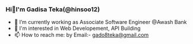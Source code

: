 ### Hi👋I'm Gadisa Teka(@hinsoo12)

<!--
**hinsoo12/hinsoo12** is a ✨ _special_ ✨ repository because its `README.md` (this file) appears on your GitHub profile.

Here are some ideas to get you started:
-->
- 🔭 I’m currently working as Associate Software Engineer @Awash Bank
- 👀 I'm interested in Web Developement, API Building 
- 📫 How to reach me: by Email:- gado8teka@gmail.com

